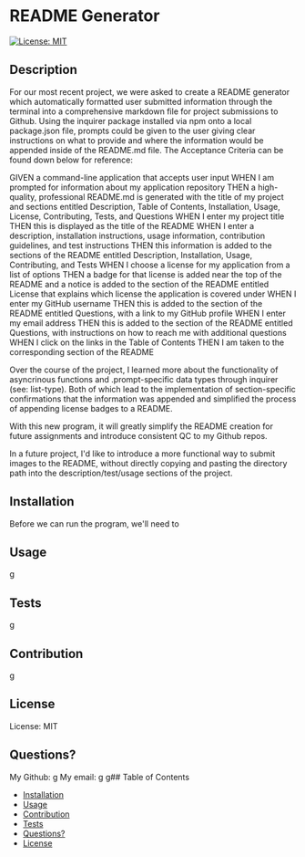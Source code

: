 # README Generator

[![License: MIT](https://img.shields.io/badge/License-MIT-yellow.svg)](https://opensource.org/licenses/MIT)

## Description

For our most recent project, we were asked to create a README generator which automatically formatted user submitted information through the terminal into a comprehensive markdown file for project submissions to Github. Using the inquirer package installed via npm onto a local package.json file, prompts could be given to the user giving clear instructions on what to provide and where the information would be appended inside of the README.md file. The Acceptance Criteria can be found down below for reference:

GIVEN a command-line application that accepts user input
WHEN I am prompted for information about my application repository
THEN a high-quality, professional README.md is generated with the title of my project and sections entitled Description, Table of Contents, Installation, Usage, License, Contributing, Tests, and Questions
WHEN I enter my project title
THEN this is displayed as the title of the README
WHEN I enter a description, installation instructions, usage information, contribution guidelines, and test instructions
THEN this information is added to the sections of the README entitled Description, Installation, Usage, Contributing, and Tests
WHEN I choose a license for my application from a list of options
THEN a badge for that license is added near the top of the README and a notice is added to the section of the README entitled License that explains which license the application is covered under
WHEN I enter my GitHub username
THEN this is added to the section of the README entitled Questions, with a link to my GitHub profile
WHEN I enter my email address
THEN this is added to the section of the README entitled Questions, with instructions on how to reach me with additional questions
WHEN I click on the links in the Table of Contents
THEN I am taken to the corresponding section of the README

Over the course of the project, I learned more about the functionality of asyncrinous functions and .prompt-specific data types through inquirer (see: list-type). Both of which lead to the implementation of section-specific confirmations that the information was appended and simplified the process of appending license badges to a README.

With this new program, it will greatly simplify the README creation for future assignments and introduce consistent QC to my Github repos.

In a future project, I'd like to introduce a more functional way to submit images to the README, without directly copying and pasting the directory path into the description/test/usage sections of the project.

## Installation

Before we can run the program, we'll need to

## Usage

g

## Tests

g

## Contribution

g

## License

License: MIT

## Questions?

My Github: g
My email: g
g## Table of Contents

- [Installation](#installation)
- [Usage](#usage)
- [Contribution](#contribution)
- [Tests](#tests)
- [Questions?](#questions?)
- [License](#license)

